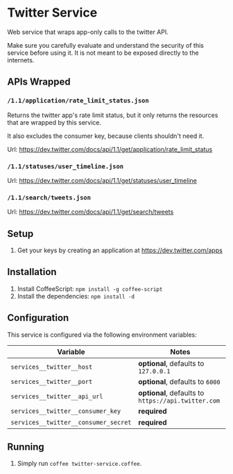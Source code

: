 # Twitter Service

Web service that wraps app-only calls to the twitter API.

Make sure you carefully evaluate and understand the security of this
service before using it. It is not meant to be exposed directly to the
internets.


## APIs Wrapped

### `/1.1/application/rate_limit_status.json`

Returns the twitter app's rate limit status, but it
only returns the resources that are wrapped by this service.

It also excludes the consumer key, because clients shouldn't need it.

Url: https://dev.twitter.com/docs/api/1.1/get/application/rate_limit_status


### `/1.1/statuses/user_timeline.json`

Url: https://dev.twitter.com/docs/api/1.1/get/statuses/user_timeline


### `/1.1/search/tweets.json`

Url: https://dev.twitter.com/docs/api/1.1/get/search/tweets


## Setup

1. Get your keys by creating an application at
   https://dev.twitter.com/apps


## Installation

1. Install CoffeeScript: `npm install -g coffee-script`
2. Install the dependencies: `npm install -d`


## Configuration

This service is configured via the following environment variables:

| Variable                              | Notes
| ------------------------------------- | ---------------------------------------------------
| `services__twitter__host`             | **optional**, defaults to `127.0.0.1`
| `services__twitter__port`             | **optional**, defaults to `6000`
| `services__twitter__api_url`          | **optional**, defaults to `https://api.twitter.com`
| `services__twitter__consumer_key`     | **required**
| `services__twitter__consumer_secret`  | **required**


## Running

1. Simply run `coffee twitter-service.coffee`.
